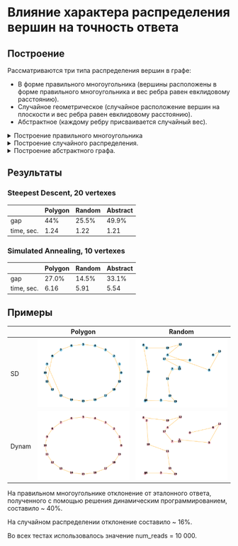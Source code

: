 # Влияние характера распределения вершин на точность ответа
## Построение
Рассматриваются три типа распределения вершин в графе:
* В форме правильного многоугольника (вершины расположены в форме правильного многоугольника и вес ребра равен евклидовому расстоянию).
* Случайное геометрическое (случайное расположение вершин на плоскости и вес ребра равен евклидовому расстоянию).
* Абстрактное (каждому ребру присваивается случайный вес).

<details>
  
<summary>
   Построение правильного многоугольника
</summary>

```
def GeneratePolygon(amount_of_vertexes) :
    graph = [[0] * amount_of_vertexes for i in range(amount_of_vertexes)]
    vertexes = []
    for i in range(amount_of_vertexes):
        angle = 2 * i * 3.14159 / amount_of_vertexes  # Вычисление угла для каждой вершины
        x = round(100 * (0.5 + 0.5 * math.cos(angle)), 2)  # X координата
        y = round(100 * (0.5 + 0.5 * math.sin(angle)), 2)  # Y координата
        vertexes.append((x, y))

    for i in range(amount_of_vertexes) :
        for j in range(amount_of_vertexes) :
            if (i == j) :
                continue
            graph[i][j] = round(euclidean_distance(vertexes[i], vertexes[j]), 2)
    return graph
```

</details>

<details>

<summary>
  Построение случайного распределения.
</summary>

  ```
  def GenerateFullPlot(amount_of_vertexes) :
    graph = [[0] * amount_of_vertexes for i in range(amount_of_vertexes)]
    vertexes = []
    for i in range(amount_of_vertexes):
        x = random.randint(1, 100)  # X координата
        y = random.randint(1, 100)  # Y координата
        vertexes.append((x, y))    

    for i in range(amount_of_vertexes) :
        for j in range(amount_of_vertexes) :
            if (i == j) :
                continue
            graph[i][j] = round(euclidean_distance(vertexes[i], vertexes[j]), 2)
    return graph
  ```
  
</details>

<details>

<summary>
  Построение абстрактного графа.
</summary>

  ```
def GenerateFullGraph(amount_of_vertexes):
    graph = [[0] * amount_of_vertexes for i in range(amount_of_vertexes)]
    for i in range(amount_of_vertexes):
        for j in range(i + 1, amount_of_vertexes):
            weight = random.randint(1, kMaxWeight)
            graph[i][j] = weight
            graph[j][i] = weight
    return graph
  ```
</details>

## Результаты

### Steepest Descent, 20 vertexes

| |Polygon |Random|Abstract|
| ------- | ------- | ------- |------|
|gap| 44%| 25.5%|49.9%|
|time, sec.| 1.24 |1.22|1.21|


### Simulated Annealing, 10 vertexes

||Polygon|Random|Abstract|
| ------- | ------- | ------- |-----|
|gap| 27.0%| 14.5%| 33.1%|
|time, sec.| 6.16| 5.91|5.54|

## Примеры

 | |Polygon|Random|
 |---|---|---|
 |SD| ![](images/Polygon_SD_20.png) | ![](images/Random_SD_20.png)|
 |Dynam| ![](images/Polygon_Dynam_20.png)| ![](images/Random_Dynam_20.png) |

 На правильном многоугольнике отклонение от эталонного ответа, полученного с помощью решения динамическим программированием, составило ~ 40%.

 На случайном распределении отклонение составило ~ 16%.

 Во всех тестах использовалось значение num_reads = 10 000.

